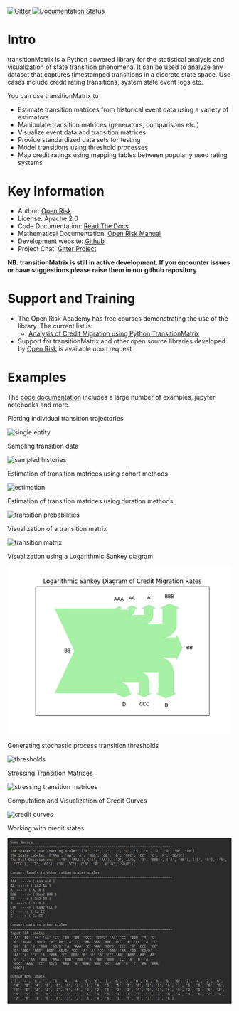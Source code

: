 [![Gitter](https://badges.gitter.im/open-risk/transitionMatrix.svg)](https://gitter.im/open-risk/transitionMatrix?utm_source=badge&utm_medium=badge&utm_campaign=pr-badge)
[![Documentation Status](https://readthedocs.org/projects/transitionMatrix/badge/?version=latest)](https://transitionmatrix.readthedocs.io/en/latest/?badge=latest)

Intro
=========================
transitionMatrix is a Python powered library for the statistical analysis and visualization of state transition phenomena. It can be used to analyze any dataset that captures timestamped transitions in a discrete state space. Use cases include credit rating transitions, system state event logs etc. 

You can use transitionMatrix to

- Estimate transition matrices from historical event data using a variety of estimators
- Manipulate transition matrices (generators, comparisons etc.)
- Visualize event data and transition matrices
- Provide standardized data sets for testing
- Model transitions using threshold processes
- Map credit ratings using mapping tables between popularly used rating systems 

Key Information
================

* Author: [Open Risk](http://www.openriskmanagement.com)
* License: Apache 2.0
* Code Documentation: [Read The Docs](https://transitionmatrix.readthedocs.io/en/latest/index.html)
* Mathematical Documentation: [Open Risk Manual](https://www.openriskmanual.org/wiki/Transition_Matrix)
* Development website: [Github](https://github.com/open-risk/transitionMatrix)
* Project Chat: [Gitter Project](https://gitter.im/open-risk/transitionMatrix)

**NB: transitionMatrix is still in active development. If you encounter issues or have suggestions please raise them in our github repository**

Support and Training
=========================

* The Open Risk Academy has free courses demonstrating the use of the library. The current list is: 
    * [Analysis of Credit Migration using Python TransitionMatrix](https://www.openriskacademy.com/course/view.php?id=38)
* Support for transitionMatrix and other open source libraries developed by [Open Risk](https://www.openriskmanagement.com) is available upon request


Examples
========

The [code documentation](https://transitionmatrix.readthedocs.io/en/latest/index.html) includes a large number of examples, jupyter notebooks and more. 


Plotting individual transition trajectories

![single entity](examples/single_entity.png)

Sampling transition data

![sampled histories](examples/sampled_histories.png)

Estimation of transition matrices using cohort methods

![estimation](examples/estimation.png)

Estimation of transition matrices using duration methods

![transition probabilities](examples/transition_probabilities.png)

Visualization of a transition matrix

![transition matrix](examples/TransitionMatrix.png)

Visualization using a Logarithmic Sankey diagram

![logarithmic sankey](examples/sankey.png)

Generating stochastic process transition thresholds

![thresholds](../portfolioAnalytics/examples/Thresholds.png)

Stressing Transition Matrices

![stressing transition matrices](../portfolioAnalytics/examples/stressed_density.png)

Computation and Visualization of Credit Curves

![credit curves](examples/credit_curves.png)

Working with credit states

![image](examples/scale_conversions.png)

